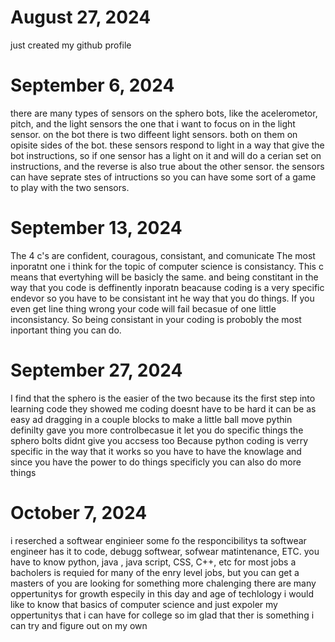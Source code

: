 # August 27, 2024
just created my github profile 
# September 6, 2024
there are many types of sensors on the sphero bots, like the acelerometor, pitch, and the light sensors
the one that i want to focus on in the light sensor. 
on the bot there is two diffeent light sensors. 
both on them on opisite sides of the bot.
these sensors respond to light in a way that give the bot instructions, so if one sensor has a light on it and will do a cerian set on instructions, and the reverse is also true about the other sensor. 
the sensors can have seprate stes of intructions so you can have some sort of a game to play with the two sensors.
# September 13, 2024
The 4 c's are confident, couragous, consistant, and comunicate
The most inporatnt one i think for the topic of computer science is consistancy. This c means that evertyhing will be basicly the same. and being constitant in the way that you code is deffinently inporatn beacause coding is a very specific endevor so you have to be consistant int he way that you do things. If you even get line thing wrong your code will fail becasue of one little inconsistancy. So being consistant in your coding is probobly the most inportant thing you can do. 
# September 27, 2024
I find that the sphero is the easier of the two because its the first step into learning code
they showed me coding doesnt have to be hard it can be as easy ad dragging in a couple blocks to make a little ball move
pythin definilty gave you more controlbecasue it let you do specific things the sphero bolts didnt give you accsess too
Because python coding is verry specific in the way that it works so you have to have the knowlage and since you have the power to do things specificly you can also do more things
# October 7, 2024
i reserched a softwear enginieer
 some fo the responcibilitys ta softwear engineer has it to code, debugg softwear, sofwear matintenance, ETC.
 you have to know python, java , java script, CSS, C++, etc
 for most jobs a bacholers is requied for many of the enry level jobs, but you can get a masters of you are looking for something more chalenging
 there are many oppertunitys for growth especily in this day and age of techlology
 i would like to know that basics of computer science and just expoler my oppertunitys that i can have for college so im glad that ther is something i can try and figure out on my own
